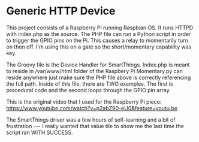 # Generic HTTP Device

This project consists of a Raspberry Pi running Raspbian OS. It runs HTTPD with index.php as the source. The PHP file can run a Python script in order to trigger the GPIO pins on the Pi. This causes a relay to momentarily turn on then off. I'm using this on a gate so the short/momentary capability was key.

The Groovy file is the Device Handler for SmartThings.
Index.php is meant to reside in /var/www/html folder of the Raspbery Pi
Momentary.py can reside anywhere just make sure the PHP file above is correctly referencing the full path. Inside of this file, there are TWO examples. The first is procedural code and the second loops through the GPIO pin array.

This is the original video that I used for the Raspberry Pi piece: https://www.youtube.com/watch?v=p2abZ90-eU0&feature=youtu.be

The SmartThings driver was a few hours of self-learning and a bit of frustration --- I really wanted that value tile to show me the last time the script ran WITH SUCCESS.